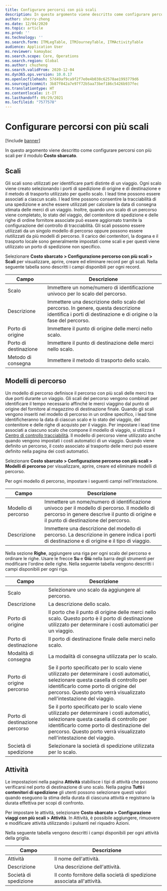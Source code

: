 ```yaml
---
title: Configurare percorsi con più scali
description: In questo argomento viene descritto come configurare percorsi con più scali per il modulo Costo sbarcato.
author: sherry-zheng
ms.date: 12/04/2020
ms.topic: article
ms.prod: ''
ms.technology: ''
ms.search.form: ITMLegTable, ITMJourneyTable, ITMActivityTable
audience: Application User
ms.reviewer: kamaybac
ms.search.scope: Core, Operations
ms.search.region: Global
ms.author: chuzheng
ms.search.validFrom: 2020-12-04
ms.dyn365.ops.version: 10.0.17
ms.openlocfilehash: 57d49af9ca9f2f7e0e4b038c62578ae1993779d6
ms.sourcegitcommit: 3b87f042a7e97f72b5aa73bef186c5426b937fec
ms.translationtype: HT
ms.contentlocale: it-IT
ms.lasthandoff: 09/29/2021
ms.locfileid: "7577578"
---
```

# <a name="multi-leg-journey-setup"></a>Configurare percorsi con più scali

[!include [banner](../../includes/banner.md)]

In questo argomento viene descritto come configurare percorsi con più scali per il modulo **Costo sbarcato**.

## <a name="legs"></a>Scali

Gli scali sono utilizzati per identificare parti distinte di un viaggio. Ogni scalo viene creato selezionando i porti di spedizione di origine e di destinazione e il metodo di trasporto utilizzato per quello scalo. I lead time possono essere associati a ciascun scalo. I lead time possono consentire la tracciabilità di una spedizione e anche essere utilizzati per calcolare la data di consegna stimata delle merci di un viaggio. Inoltre, quando uno scalo di un percorso viene completato, lo stato del viaggio, del contenitore di spedizione e delle righe di ordine fornitore associate può essere aggiornato tramite la configurazione del controllo di tracciabilità. Gli scali possono essere utilizzati da un singolo modello di percorso oppure possono essere riutilizzati da più modelli di percorso. Il carico dei contenitori, la dogana e il trasporto locale sono generalmente impostati come scali e per questi viene utilizzato un porto di spedizione non specifico.

Selezionare **Costo sbarcato \> Configurazione percorso con più scali \> Scali** per visualizzare, aprire, creare ed eliminare record per gli scali. Nella seguente tabella sono descritti i campi disponibili per ogni record.

| Campo | Descrizione |
|---|---|
| Scalo | Immettere un nome/numero di identificazione univoco per lo scalo del percorso. |
| Descrizione | Immettere una descrizione dello scalo del percorso. In genere, questa descrizione identifica i porti di destinazione e di origine o la fase del percorso. |
| Porto di origine | Immettere il punto di origine delle merci nello scalo. |
| Porto di destinazione | Immettere il punto di destinazione delle merci nello scalo. |
| Metodo di consegna | Immettere il metodo di trasporto dello scalo. |

## <a name="journey-templates"></a>Modelli di percorso

Un modello di percorso definisce il percorso con più scali delle merci tra due porti durante un viaggio. Gli scali del percorso vengono combinati per identificare il tempo necessario affinché le merci viaggino dal punto di origine del fornitore al magazzino di destinazione finale. Quando gli scali vengono inseriti nel modello di percorso in un ordine specifico, i lead time identificheranno la data di ciascun scalo e lo stato del viaggio, del contenitore e delle righe di acquisto per il viaggio. Per impostare i lead time associati a ciascuno scalo che compone il modello di viaggio, si utilizza il [Centro di controllo tracciabilità](delivery-information-setup.md). Il modello di percorso viene utilizzato anche quando vengono impostati i costi automatici di un viaggio. Quando viene definito un percorso, il costo associato al trasporto delle merci può essere definito nella pagina dei costi automatici.

Selezionare **Costo sbarcato \> Configurazione percorso con più scali \> Modelli di percorso** per visualizzare, aprire, creare ed eliminare modelli di percorso.

Per ogni modello di percorso, impostare i seguenti campi nell'intestazione.

| Campo | Descrizione |
|---|---|
| Modello di percorso | Immettere un nome/numero di identificazione univoco per il modello di percorso. Il modello di percorso in genere descrive il punto di origine e il punto di destinazione del percorso. |
| Descrizione | Immettere una descrizione del modello di percorso. La descrizione in genere indica i porti di destinazione e di origine e il tipo di viaggio. |

Nella sezione **Righe**, aggiungere una riga per ogni scalo del percorso e ordinare le righe. Usare le frecce **Su** e **Giù** nella barra degli strumenti per modificare l'ordine delle righe. Nella seguente tabella vengono descritti i campi disponibili per ogni riga.

| Campo | Descrizione |
|---|---|
| Scalo | Selezionare uno scalo da aggiungere al percorso. |
| Descrizione | La descrizione dello scalo. |
| Porto di origine | Il porto che il punto di origine delle merci nello scalo. Questo porto è il porto di destinazione utilizzato per determinare i costi automatici per un viaggio. |
| Porto di destinazione | Il porto di destinazione finale delle merci nello scalo. |
| Modalità di consegna | La modalità di consegna utilizzata per lo scalo. |
| Porto di origine percorso | Se il porto specificato per lo scalo viene utilizzato per determinare i costi automatici, selezionare questa casella di controllo per identificarlo come porto di origine del percorso. Questo porto verrà visualizzato nell'intestazione del viaggio. |
| Porto di destinazione percorso | Se il porto specificato per lo scalo viene utilizzato per determinare i costi automatici, selezionare questa casella di controllo per identificarlo come porto di destinazione del percorso. Questo porto verrà visualizzato nell'intestazione del viaggio. |
| Società di spedizione | Selezionare la società di spedizione utilizzata per lo scalo. |

## <a name="activities"></a>Attività

Le impostazioni nella pagina **Attività** stabilisce i tipi di attività che possono verificarsi nel porto di destinazione di uno scalo. Nella pagina **Tutti i contenitori di spedizione** gli utenti possono selezionare questi valori quando eseguono la stima della durata di ciascuna attività e registrano la durata effettiva per scopi di confronto.

Per impostare le attività, selezionare **Costo sbarcato \> Configurazione viaggi con più scali \> Attività**. In Attività, è possibile aggiungere, rimuovere e modificare attività utilizzando i pulsanti nel riquadro Azioni.

Nella seguente tabella vengono descritti i campi disponibili per ogni attività della griglia.

| Campo | Descrizione |
|---|---|
| Attività | Il nome dell'attività. |
| Descrizione | Una descrizione dell'attività. |
| Società di spedizione | Il conto fornitore della società di spedizione associata all'attività. |
